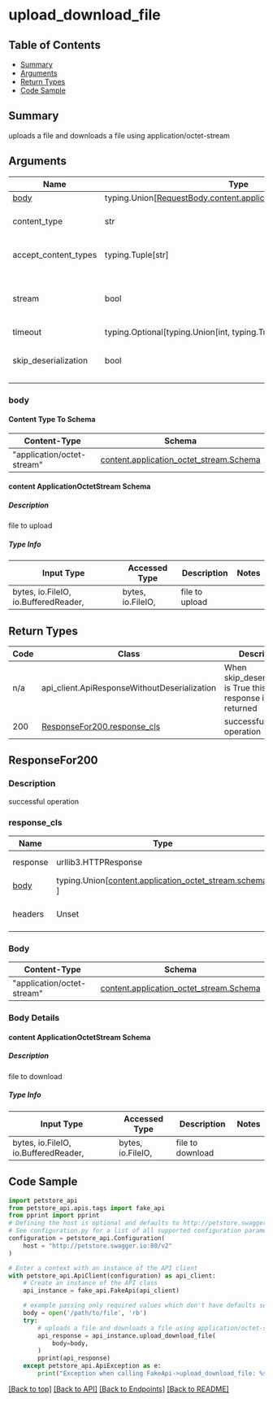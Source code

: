 <a name="top"></a>
# **upload_download_file**
<a name="upload_download_file"></a>

## Table of Contents
- [Summary](#summary)
- [Arguments](#arguments)
- [Return Types](#return-types)
- [Code Sample](#code-sample)

## Summary
uploads a file and downloads a file using application/octet-stream

## Arguments

Name | Type | Description  | Notes
------------- | ------------- | ------------- | -------------
[body](#request_body) | typing.Union[[RequestBody.content.application_octet_stream.schema](#request_body_request_bodycontentapplication_octet_streamschema)] | required |
content_type | str | optional, default is 'application/octet-stream' | Selects the schema and serialization of the request body
accept_content_types | typing.Tuple[str] | default is ("application/octet-stream", ) | Tells the server the content type(s) that are accepted by the client
stream | bool | default is False | if True then the response.content will be streamed and loaded from a file like object. When downloading a file, set this to True to force the code to deserialize the content to a FileSchema file
timeout | typing.Optional[typing.Union[int, typing.Tuple]] | default is None | the timeout used by the rest client
skip_deserialization | bool | default is False | when True, headers and body will be unset and an instance of api_client.ApiResponseWithoutDeserialization will be returned

### <a id="request_body" >body</a>

#### Content Type To Schema
Content-Type | Schema
------------ | -------
"application/octet-stream" | [content.application_octet_stream.Schema](#content-applicationoctetstream-schema)

#### content ApplicationOctetStream Schema

##### Description
file to upload

##### Type Info
Input Type | Accessed Type | Description | Notes
------------ | ------------- | ------------- | -------------
bytes, io.FileIO, io.BufferedReader,  | bytes, io.FileIO,  | file to upload |

## Return Types

Code | Class | Description
------------- | ------------- | -------------
n/a | api_client.ApiResponseWithoutDeserialization | When skip_deserialization is True this response is returned
200 | [ResponseFor200.response_cls](#response_200response_cls) | successful operation

## ResponseFor200

### <a id="response_200description" >Description</a>
successful operation

### <a id="response_200response_cls" >response_cls</a>
Name | Type | Description  | Notes
------------- | ------------- | ------------- | -------------
response | urllib3.HTTPResponse | Raw response |
[body](#body) | typing.Union[[content.application_octet_stream.schema](#content-applicationoctetstream-schema), ] |  |
headers | Unset | headers were not defined |

### Body
Content-Type | Schema
------------ | -------
"application/octet-stream" | [content.application_octet_stream.Schema](#content-applicationoctetstream-schema)

### Body Details
#### content ApplicationOctetStream Schema

##### Description
file to download

##### Type Info
Input Type | Accessed Type | Description | Notes
------------ | ------------- | ------------- | -------------
bytes, io.FileIO, io.BufferedReader,  | bytes, io.FileIO,  | file to download |

## Code Sample

```python
import petstore_api
from petstore_api.apis.tags import fake_api
from pprint import pprint
# Defining the host is optional and defaults to http://petstore.swagger.io:80/v2
# See configuration.py for a list of all supported configuration parameters.
configuration = petstore_api.Configuration(
    host = "http://petstore.swagger.io:80/v2"
)

# Enter a context with an instance of the API client
with petstore_api.ApiClient(configuration) as api_client:
    # Create an instance of the API class
    api_instance = fake_api.FakeApi(api_client)

    # example passing only required values which don't have defaults set
    body = open('/path/to/file', 'rb')
    try:
        # uploads a file and downloads a file using application/octet-stream
        api_response = api_instance.upload_download_file(
            body=body,
        )
        pprint(api_response)
    except petstore_api.ApiException as e:
        print("Exception when calling FakeApi->upload_download_file: %s\n" % e)
```

[[Back to top]](#top) [[Back to API]](../FakeApi.md) [[Back to Endpoints]](../../../../README.md#Endpoints) [[Back to README]](../../../../README.md)
